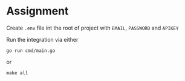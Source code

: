# Assignment

Create `.env` file int the root of project with `EMAIL`, `PASSWORD` and `APIKEY`

Run the integration via either 
```shell
go run cmd/main.go
```
or 
```shell
make all
```

